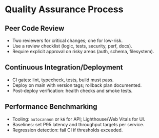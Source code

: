 # Quality Assurance Process

## Peer Code Review
- Two reviewers for critical changes; one for low-risk.
- Use a review checklist (logic, tests, security, perf, docs).
- Require explicit approval on risky areas (auth, schema, filesystem).

## Continuous Integration/Deployment
- CI gates: lint, typecheck, tests, build must pass.
- Deploy on main with version tags; rollback plan documented.
- Post-deploy verification: health checks and smoke tests.

## Performance Benchmarking
- Tooling: `autocannon` or `k6` for API; Lighthouse/Web Vitals for UI.
- Baselines: set P95 latency and throughput targets per service.
- Regression detection: fail CI if thresholds exceeded.